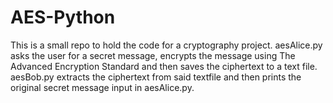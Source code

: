 # AES-Python
This is a small repo to hold the code for a cryptography project. aesAlice.py asks the user for a secret message, encrypts the message using The Advanced Encryption Standard and then saves the ciphertext to a text file. aesBob.py extracts the ciphertext from said textfile and then prints the original secret message input in aesAlice.py. 
